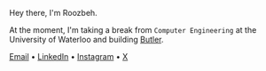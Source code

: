 Hey there, I'm Roozbeh.

At the moment, I'm taking a break from `Computer Engineering` at the University of Waterloo and building [Butler](https://usebutler.app).

[Email](mailto:roozbeh@usebutler.app) • [LinkedIn](https://linkedin.com/in/roozbehali) • [Instagram](https://instagram.com/roozbeh.05) • [X](https://x.com/_roozbehali)
